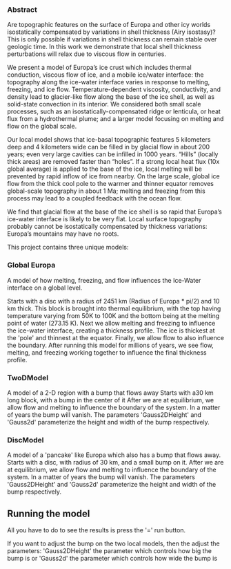 <h3> Abstract </h3> 
Are topographic features on the surface of Europa and other icy worlds isostatically compensated by variations in shell thickness (Airy isostasy)? This is only possible if variations in shell thickness can remain stable over geologic time. In this work we demonstrate that local shell thickness perturbations will relax due to viscous flow in centuries.

We present a model of Europa’s ice crust which includes thermal conduction, viscous flow of ice, and a mobile ice/water interface: the topography along the ice-water interface varies in response to melting, freezing, and ice flow. Temperature-dependent viscosity, conductivity, and density lead to glacier-like flow along the base of the ice shell, as well as solid-state convection in its interior. We considered both small scale processes, such as an isostatically-compensated ridge or lenticula, or heat flux from a hydrothermal plume; and a larger model focusing on melting and flow on the global scale.

Our local model shows that ice-basal topographic features 5 kilometers deep and 4 kilometers wide can be filled in by glacial flow in about 200 years; even very large cavities can be infilled in 1000 years. “Hills” (locally thick areas) are removed faster than “holes”. If a strong local heat flux (10x global average) is applied to the base of the ice, local melting will be prevented by rapid inflow of ice from nearby. On the large scale, global ice flow from the thick cool pole to the warmer and thinner equator removes global-scale topography in about 1 Ma; melting and freezing from this process may lead to a coupled feedback with the ocean flow.

We find that glacial flow at the base of the ice shell is so rapid that Europa’s ice-water interface is likely to be very flat. Local surface topography probably cannot be isostatically compensated by thickness variations: Europa’s mountains may have no roots.


 This project contains three unique models:
 
 <h3> Global Europa </h3>
 A model of how melting, freezing, and flow influences the Ice-Water interface on a global level. 
 
 Starts with a disc with a radius of 2451 km (Radius of Europa * pi/2) and 10 km thick. This block is brought into thermal equilibrium, with the top having temperature varying from 50K to 100K and the bottom being at the melting point of water (273.15 K).
 Next we allow melting and freezing to influence the ice-water interface, creating a thickness profile. The ice is thickest at the 'pole' and thinnest at the equator.
  Finally, we allow flow to also influence the boundary. After running this model for millions of years, we see flow, melting, and freezing working together to influence the final thickness profile. 
 
 <h3> TwoDModel </h3>
 A model of a 2-D region with a bump that flows away
 Starts with a30 km long block, with a bump in the center of it
  After we are at equilibrium, we allow flow and melting to influence the boundary of the system. In a matter of years the bump will vanish. The parameters 'Gauss2DHeight' and 'Gauss2d' parameterize the height and width of the bump respectively.
 
 <h3> DiscModel </h3>
 A model of a 'pancake' like Europa which also has a bump that flows away.
 Starts with a disc, with radius of 30 km, and a small bump on it. 
 After we are at equilibrium, we allow flow and melting to influence the boundary of the system. In a matter of years the bump will vanish. The parameters 'Gauss2DHeight' and 'Gauss2d' parameterize the height and width of the bump respectively.
 
 <h2> Running the model </h2>
 
 All you have to do to see the results is press the '=' run button.
 
 If you want to adjust the bump on the two local models, then the adjust the parameters:
 'Gauss2DHeight' the parameter which controls how  big the bump is
 or
 'Gauss2d' the parameter which controls how wide the bump is
 
